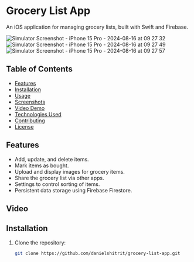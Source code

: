 # Grocery List App

An iOS application for managing grocery lists, built with Swift and Firebase.

![Simulator Screenshot - iPhone 15 Pro - 2024-08-16 at 09 27 32](https://github.com/user-attachments/assets/2d54fe55-34aa-43c8-828a-570e4650f0fc) ![Simulator Screenshot - iPhone 15 Pro - 2024-08-16 at 09 27 49](https://github.com/user-attachments/assets/473ecf23-615a-408c-b61c-1c08059ba4f5) ![Simulator Screenshot - iPhone 15 Pro - 2024-08-16 at 09 27 57](https://github.com/user-attachments/assets/ea62fa58-c736-4dc4-9de1-118272346570)
 
## Table of Contents
- [Features](#features)
- [Installation](#installation)
- [Usage](#usage)
- [Screenshots](#screenshots)
- [Video Demo](#video-demo)
- [Technologies Used](#technologies-used)
- [Contributing](#contributing)
- [License](#license)

## Features
- Add, update, and delete items.
- Mark items as bought.
- Upload and display images for grocery items.
- Share the grocery list via other apps.
- Settings to control sorting of items.
- Persistent data storage using Firebase Firestore.

## Video


## Installation

1. Clone the repository:
   ```sh
   git clone https://github.com/danielshitrit/grocery-list-app.git
